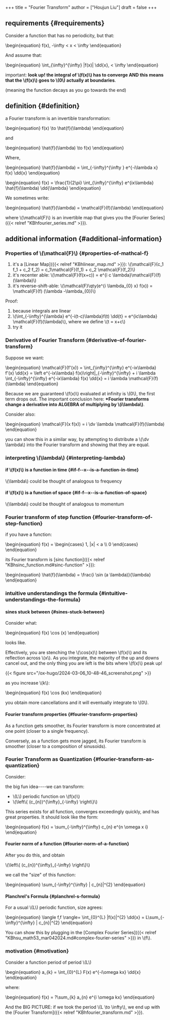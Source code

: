 +++
title = "Fourier Transform"
author = ["Houjun Liu"]
draft = false
+++

## requirements {#requirements}

Consider a function that has no periodicity, but that:

\begin{equation}
f(x), -\infty < x < \infty
\end{equation}

And assume that:

\begin{equation}
\int\_{\infty}^{\infty} |f(x)| \dd{x}, < \infty
\end{equation}

important: ****look up! the integral of \\(f(x)\\) has to converge AND this means that the \\(f(x)\\) goes to \\(0\\) actually at boundaries****.

(meaning the function decays as you go towards the end)


## definition {#definition}

a Fourier transform is an invertible transformation:

\begin{equation}
f(x) \to \hat{f}(\lambda)
\end{equation}

and

\begin{equation}
\hat{f}(\lambda) \to f(x)
\end{equation}

Where,

\begin{equation}
\hat{f}(\lambda) = \int\_{-\infty}^{\infty } e^{-i\lambda x} f(x) \dd{x}
\end{equation}

\begin{equation}
f(x) = \frac{1}{2\pi} \int\_{\infty}^{\infty} e^{ix\lambda} \hat{f}(\lambda) \dd{\lambda}
\end{equation}

We sometimes write:

\begin{equation}
\hat{f}(\lambda) = \mathcal{F}(f)(\lambda)
\end{equation}

where \\(\mathcal{F}\\) is an invertible map that gives you the [Fourier Series]({{< relref "KBhfourier_series.md" >}}).


## additional information {#additional-information}


### Properties of \\(\mathcal{F}\\) {#properties-of-mathcal-f}

1.  it's a [Linear Map]({{< relref "KBhlinear_map.md" >}}): \\(\mathcal{F}(c\_1 f\_1 + c\_2 f\_2) = c\_1\mathcal{F}(f\_1) + c\_2 \mathcal{F}(f\_2)\\)
2.  it's recenter able: \\(\mathcal{F}(f(x+c)) = e^{i c \lambda}\mathcal{F}(f)(\lambda)\\)
3.  it's reverse-shift-able: \\(\mathcal{F}\qty(e^{i \lambda\_{0} x} f(x)) = \mathcal{F}(f) (\lambda -\lambda\_{0})\\)

Proof:

1.  because integrals are linear
2.  \\(\int\_{-\infty}^{\lambda} e^{-i(t-c)\lambda}f(t) \dd{t} = e^{ic\lambda} \mathcal{F}(f)(\lambda)\\), where we define \\(t = x+c\\)
3.  try it


### Derivative of Fourier Transform {#derivative-of-fourier-transform}

Suppose we want:

\begin{equation}
\mathcal{F}(f'(x)) = \int\_{\infty}^{\infty} e^{-ix\lambda} f'(x) \dd{x} = \left e^{-ix\lambda} f(x)\right|\_{-\infty}^{\infty} + i \lambda \int\_{-\infty}^{\infty} e^{-ix\lambda} f(x) \dd{x} = i \lambda \mathcal{F}(f) (\lambda)
\end{equation}

Because we are guaranteed \\(f(x)\\) evaluated at infinity is \\(0\\), the first term drops out. The important conclusion here: **\*Fourier transforms change a derivative into ALGEBRA of multiplying by \\(i\lambda\\)**.

Consider also:

\begin{equation}
\mathcal{F}(x f(x))  = i \dv \lambda  \mathcal{F}(f)(\lambda)
\end{equation}

you can show this in a similar way, by attempting to distribute a \\(\dv \lambda\\) into the Fourier transform and showing that they are equal.


### interpreting \\(\lambda\\) {#interpreting-lambda}


#### if \\(f(x)\\) is a function in time {#if-f--x--is-a-function-in-time}

\\(\lambda\\) could be thought of analogous to frequency


#### if \\(f(x)\\) is a function of space {#if-f--x--is-a-function-of-space}

\\(\lambda\\) could be thought of analogous to momentum


### Fourier transform of step function {#fourier-transform-of-step-function}

if you have a function:

\begin{equation}
f(x) =
\begin{cases}
1, |x| < a \\\\
0
\end{cases}
\end{equation}

its Fourier transform is [sinc function]({{< relref "KBhsinc_function.md#sinc-function" >}}):

\begin{equation}
\hat{f}(\lambda) = \frac{i \sin (a \lambda)}{\lambda}
\end{equation}


### intuitive understandings the formula {#intuitive-understandings-the-formula}


#### sines stuck between {#sines-stuck-between}

Consider what:

\begin{equation}
f(x) \cos (x)
\end{equation}

looks like.

Effectively, you are stenching the \\(\cos(x)\\) between \\(f(x)\\) and its reflection across \\(x\\). As you integrate, the majority of the up and downs cancel out, and the only thing you are left is the bits where \\(f(x)\\) peak up!

{{< figure src="/ox-hugo/2024-03-06_10-48-46_screenshot.png" >}}

as you increase \\(k\\):

\begin{equation}
f(x) \cos (kx)
\end{equation}

you obtain more cancellations and it will eventually integrate to \\(0\\).


#### Fourier transform properties {#fourier-transform-properties}

As a function gets smoother, its Fourier transform is more concentrated at one point (closer to a single frequency).

Conversely, as a function gets more jagged, its Fourier transform is smoother (closer to a composition of sinusoids).


### Fourier Transform as Quantization {#fourier-transform-as-quantization}

Consider:

the big fun idea----we can transform:

-   \\(L\\) periodic function on \\(f(x)\\)
-   \\(\left\\{ (c\_{n})^{\infty}\_{-\infty} \right\\}\\)

This series exists for all function, converges exceedingly quickly, and has great properties. It should look like the form:

\begin{equation}
f(x) = \sum\_{-\infty}^{\infty} c\_{n} e^{n \omega x i}
\end{equation}


#### Fourier norm of a function {#fourier-norm-of-a-function}

After you do this, and obtain

\\(\left\\{ (c\_{n})^{\infty}\_{-\infty} \right\\}\\)

we call the "size" of this function:

\begin{equation}
\sum\_{-\infty}^{\infty} | c\_{n}|^{2}
\end{equation}


#### Planchrel's Formula {#planchrel-s-formula}

For a usual \\(L\\) periodic function, size agrees:

\begin{equation}
\langle f,f \rangle= \int\_{0}^{L} |f(x)|^{2} \dd{x} = L\sum\_{-\infty}^{\infty} | c\_{n}|^{2}
\end{equation}

You can show this by plugging in the [Complex Fourier Series]({{< relref "KBhsu_math53_mar042024.md#complex-fourier-series" >}}) in \\(f\\).


### motivation {#motivation}

Consider a function period of period \\(L\\)

\begin{equation}
a\_{k} = \int\_{0}^{L} F(x) e^{-i\omega kx} \dd{x}
\end{equation}

where:

\begin{equation}
f(x) = ?\sum\_{k} a\_{n} e^{i \omega kx}
\end{equation}

And the BIG PICTURE: if we took the period \\(L \to \infty\\), we end up with the [Fourier Transform]({{< relref "KBhfourier_transform.md" >}}).
